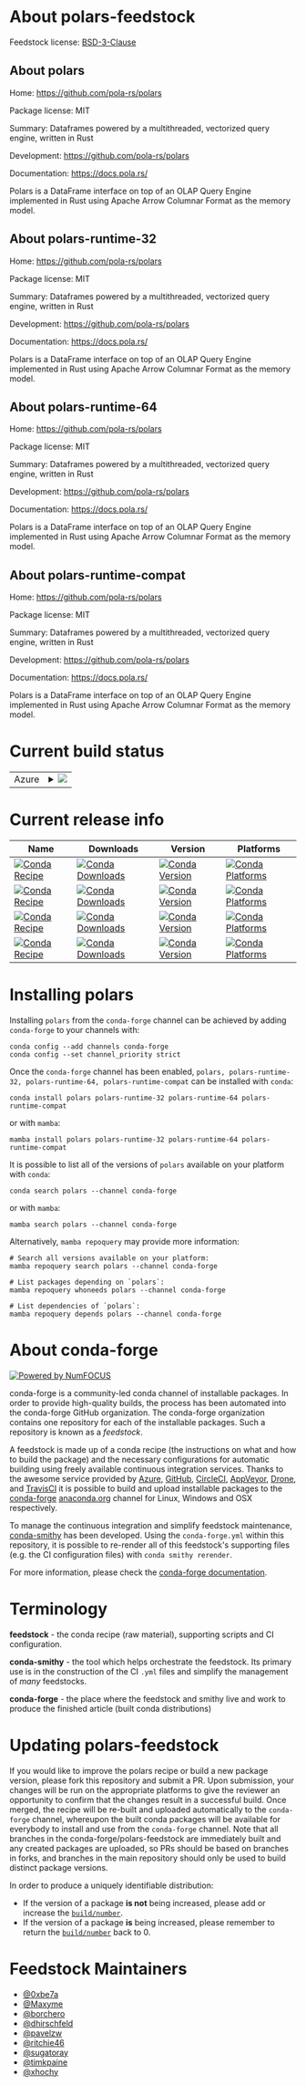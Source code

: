 About polars-feedstock
======================

Feedstock license: [BSD-3-Clause](https://github.com/conda-forge/polars-feedstock/blob/main/LICENSE.txt)


About polars
------------

Home: https://github.com/pola-rs/polars

Package license: MIT

Summary: Dataframes powered by a multithreaded, vectorized query engine, written in Rust

Development: https://github.com/pola-rs/polars

Documentation: https://docs.pola.rs/

Polars is a DataFrame interface on top of an OLAP Query Engine implemented in Rust using Apache Arrow Columnar Format as the memory model.

About polars-runtime-32
-----------------------

Home: https://github.com/pola-rs/polars

Package license: MIT

Summary: Dataframes powered by a multithreaded, vectorized query engine, written in Rust

Development: https://github.com/pola-rs/polars

Documentation: https://docs.pola.rs/

Polars is a DataFrame interface on top of an OLAP Query Engine implemented in Rust using Apache Arrow Columnar Format as the memory model.

About polars-runtime-64
-----------------------

Home: https://github.com/pola-rs/polars

Package license: MIT

Summary: Dataframes powered by a multithreaded, vectorized query engine, written in Rust

Development: https://github.com/pola-rs/polars

Documentation: https://docs.pola.rs/

Polars is a DataFrame interface on top of an OLAP Query Engine implemented in Rust using Apache Arrow Columnar Format as the memory model.

About polars-runtime-compat
---------------------------

Home: https://github.com/pola-rs/polars

Package license: MIT

Summary: Dataframes powered by a multithreaded, vectorized query engine, written in Rust

Development: https://github.com/pola-rs/polars

Documentation: https://docs.pola.rs/

Polars is a DataFrame interface on top of an OLAP Query Engine implemented in Rust using Apache Arrow Columnar Format as the memory model.

Current build status
====================


<table>
    
  <tr>
    <td>Azure</td>
    <td>
      <details>
        <summary>
          <a href="https://dev.azure.com/conda-forge/feedstock-builds/_build/latest?definitionId=16367&branchName=main">
            <img src="https://dev.azure.com/conda-forge/feedstock-builds/_apis/build/status/polars-feedstock?branchName=main">
          </a>
        </summary>
        <table>
          <thead><tr><th>Variant</th><th>Status</th></tr></thead>
          <tbody><tr>
              <td>linux_64_polars_runtime32python3.10.____cpython</td>
              <td>
                <a href="https://dev.azure.com/conda-forge/feedstock-builds/_build/latest?definitionId=16367&branchName=main">
                  <img src="https://dev.azure.com/conda-forge/feedstock-builds/_apis/build/status/polars-feedstock?branchName=main&jobName=linux&configuration=linux%20linux_64_polars_runtime32python3.10.____cpython" alt="variant">
                </a>
              </td>
            </tr><tr>
              <td>linux_64_polars_runtime64python3.10.____cpython</td>
              <td>
                <a href="https://dev.azure.com/conda-forge/feedstock-builds/_build/latest?definitionId=16367&branchName=main">
                  <img src="https://dev.azure.com/conda-forge/feedstock-builds/_apis/build/status/polars-feedstock?branchName=main&jobName=linux&configuration=linux%20linux_64_polars_runtime64python3.10.____cpython" alt="variant">
                </a>
              </td>
            </tr><tr>
              <td>linux_64_polars_runtimecompatpython3.10.____cpython</td>
              <td>
                <a href="https://dev.azure.com/conda-forge/feedstock-builds/_build/latest?definitionId=16367&branchName=main">
                  <img src="https://dev.azure.com/conda-forge/feedstock-builds/_apis/build/status/polars-feedstock?branchName=main&jobName=linux&configuration=linux%20linux_64_polars_runtimecompatpython3.10.____cpython" alt="variant">
                </a>
              </td>
            </tr><tr>
              <td>linux_aarch64_polars_runtime32python3.10.____cpython</td>
              <td>
                <a href="https://dev.azure.com/conda-forge/feedstock-builds/_build/latest?definitionId=16367&branchName=main">
                  <img src="https://dev.azure.com/conda-forge/feedstock-builds/_apis/build/status/polars-feedstock?branchName=main&jobName=linux&configuration=linux%20linux_aarch64_polars_runtime32python3.10.____cpython" alt="variant">
                </a>
              </td>
            </tr><tr>
              <td>linux_aarch64_polars_runtime64python3.10.____cpython</td>
              <td>
                <a href="https://dev.azure.com/conda-forge/feedstock-builds/_build/latest?definitionId=16367&branchName=main">
                  <img src="https://dev.azure.com/conda-forge/feedstock-builds/_apis/build/status/polars-feedstock?branchName=main&jobName=linux&configuration=linux%20linux_aarch64_polars_runtime64python3.10.____cpython" alt="variant">
                </a>
              </td>
            </tr><tr>
              <td>linux_aarch64_polars_runtimecompatpython3.10.____cpython</td>
              <td>
                <a href="https://dev.azure.com/conda-forge/feedstock-builds/_build/latest?definitionId=16367&branchName=main">
                  <img src="https://dev.azure.com/conda-forge/feedstock-builds/_apis/build/status/polars-feedstock?branchName=main&jobName=linux&configuration=linux%20linux_aarch64_polars_runtimecompatpython3.10.____cpython" alt="variant">
                </a>
              </td>
            </tr><tr>
              <td>osx_64_polars_runtime32python3.10.____cpython</td>
              <td>
                <a href="https://dev.azure.com/conda-forge/feedstock-builds/_build/latest?definitionId=16367&branchName=main">
                  <img src="https://dev.azure.com/conda-forge/feedstock-builds/_apis/build/status/polars-feedstock?branchName=main&jobName=osx&configuration=osx%20osx_64_polars_runtime32python3.10.____cpython" alt="variant">
                </a>
              </td>
            </tr><tr>
              <td>osx_64_polars_runtime64python3.10.____cpython</td>
              <td>
                <a href="https://dev.azure.com/conda-forge/feedstock-builds/_build/latest?definitionId=16367&branchName=main">
                  <img src="https://dev.azure.com/conda-forge/feedstock-builds/_apis/build/status/polars-feedstock?branchName=main&jobName=osx&configuration=osx%20osx_64_polars_runtime64python3.10.____cpython" alt="variant">
                </a>
              </td>
            </tr><tr>
              <td>osx_64_polars_runtimecompatpython3.10.____cpython</td>
              <td>
                <a href="https://dev.azure.com/conda-forge/feedstock-builds/_build/latest?definitionId=16367&branchName=main">
                  <img src="https://dev.azure.com/conda-forge/feedstock-builds/_apis/build/status/polars-feedstock?branchName=main&jobName=osx&configuration=osx%20osx_64_polars_runtimecompatpython3.10.____cpython" alt="variant">
                </a>
              </td>
            </tr><tr>
              <td>osx_arm64_polars_runtime32python3.10.____cpython</td>
              <td>
                <a href="https://dev.azure.com/conda-forge/feedstock-builds/_build/latest?definitionId=16367&branchName=main">
                  <img src="https://dev.azure.com/conda-forge/feedstock-builds/_apis/build/status/polars-feedstock?branchName=main&jobName=osx&configuration=osx%20osx_arm64_polars_runtime32python3.10.____cpython" alt="variant">
                </a>
              </td>
            </tr><tr>
              <td>osx_arm64_polars_runtime64python3.10.____cpython</td>
              <td>
                <a href="https://dev.azure.com/conda-forge/feedstock-builds/_build/latest?definitionId=16367&branchName=main">
                  <img src="https://dev.azure.com/conda-forge/feedstock-builds/_apis/build/status/polars-feedstock?branchName=main&jobName=osx&configuration=osx%20osx_arm64_polars_runtime64python3.10.____cpython" alt="variant">
                </a>
              </td>
            </tr><tr>
              <td>osx_arm64_polars_runtimecompatpython3.10.____cpython</td>
              <td>
                <a href="https://dev.azure.com/conda-forge/feedstock-builds/_build/latest?definitionId=16367&branchName=main">
                  <img src="https://dev.azure.com/conda-forge/feedstock-builds/_apis/build/status/polars-feedstock?branchName=main&jobName=osx&configuration=osx%20osx_arm64_polars_runtimecompatpython3.10.____cpython" alt="variant">
                </a>
              </td>
            </tr><tr>
              <td>win_64_polars_runtime32python3.10.____cpython</td>
              <td>
                <a href="https://dev.azure.com/conda-forge/feedstock-builds/_build/latest?definitionId=16367&branchName=main">
                  <img src="https://dev.azure.com/conda-forge/feedstock-builds/_apis/build/status/polars-feedstock?branchName=main&jobName=win&configuration=win%20win_64_polars_runtime32python3.10.____cpython" alt="variant">
                </a>
              </td>
            </tr><tr>
              <td>win_64_polars_runtime64python3.10.____cpython</td>
              <td>
                <a href="https://dev.azure.com/conda-forge/feedstock-builds/_build/latest?definitionId=16367&branchName=main">
                  <img src="https://dev.azure.com/conda-forge/feedstock-builds/_apis/build/status/polars-feedstock?branchName=main&jobName=win&configuration=win%20win_64_polars_runtime64python3.10.____cpython" alt="variant">
                </a>
              </td>
            </tr><tr>
              <td>win_64_polars_runtimecompatpython3.10.____cpython</td>
              <td>
                <a href="https://dev.azure.com/conda-forge/feedstock-builds/_build/latest?definitionId=16367&branchName=main">
                  <img src="https://dev.azure.com/conda-forge/feedstock-builds/_apis/build/status/polars-feedstock?branchName=main&jobName=win&configuration=win%20win_64_polars_runtimecompatpython3.10.____cpython" alt="variant">
                </a>
              </td>
            </tr>
          </tbody>
        </table>
      </details>
    </td>
  </tr>
</table>

Current release info
====================

| Name | Downloads | Version | Platforms |
| --- | --- | --- | --- |
| [![Conda Recipe](https://img.shields.io/badge/recipe-polars-green.svg)](https://anaconda.org/conda-forge/polars) | [![Conda Downloads](https://img.shields.io/conda/dn/conda-forge/polars.svg)](https://anaconda.org/conda-forge/polars) | [![Conda Version](https://img.shields.io/conda/vn/conda-forge/polars.svg)](https://anaconda.org/conda-forge/polars) | [![Conda Platforms](https://img.shields.io/conda/pn/conda-forge/polars.svg)](https://anaconda.org/conda-forge/polars) |
| [![Conda Recipe](https://img.shields.io/badge/recipe-polars--runtime--32-green.svg)](https://anaconda.org/conda-forge/polars-runtime-32) | [![Conda Downloads](https://img.shields.io/conda/dn/conda-forge/polars-runtime-32.svg)](https://anaconda.org/conda-forge/polars-runtime-32) | [![Conda Version](https://img.shields.io/conda/vn/conda-forge/polars-runtime-32.svg)](https://anaconda.org/conda-forge/polars-runtime-32) | [![Conda Platforms](https://img.shields.io/conda/pn/conda-forge/polars-runtime-32.svg)](https://anaconda.org/conda-forge/polars-runtime-32) |
| [![Conda Recipe](https://img.shields.io/badge/recipe-polars--runtime--64-green.svg)](https://anaconda.org/conda-forge/polars-runtime-64) | [![Conda Downloads](https://img.shields.io/conda/dn/conda-forge/polars-runtime-64.svg)](https://anaconda.org/conda-forge/polars-runtime-64) | [![Conda Version](https://img.shields.io/conda/vn/conda-forge/polars-runtime-64.svg)](https://anaconda.org/conda-forge/polars-runtime-64) | [![Conda Platforms](https://img.shields.io/conda/pn/conda-forge/polars-runtime-64.svg)](https://anaconda.org/conda-forge/polars-runtime-64) |
| [![Conda Recipe](https://img.shields.io/badge/recipe-polars--runtime--compat-green.svg)](https://anaconda.org/conda-forge/polars-runtime-compat) | [![Conda Downloads](https://img.shields.io/conda/dn/conda-forge/polars-runtime-compat.svg)](https://anaconda.org/conda-forge/polars-runtime-compat) | [![Conda Version](https://img.shields.io/conda/vn/conda-forge/polars-runtime-compat.svg)](https://anaconda.org/conda-forge/polars-runtime-compat) | [![Conda Platforms](https://img.shields.io/conda/pn/conda-forge/polars-runtime-compat.svg)](https://anaconda.org/conda-forge/polars-runtime-compat) |

Installing polars
=================

Installing `polars` from the `conda-forge` channel can be achieved by adding `conda-forge` to your channels with:

```
conda config --add channels conda-forge
conda config --set channel_priority strict
```

Once the `conda-forge` channel has been enabled, `polars, polars-runtime-32, polars-runtime-64, polars-runtime-compat` can be installed with `conda`:

```
conda install polars polars-runtime-32 polars-runtime-64 polars-runtime-compat
```

or with `mamba`:

```
mamba install polars polars-runtime-32 polars-runtime-64 polars-runtime-compat
```

It is possible to list all of the versions of `polars` available on your platform with `conda`:

```
conda search polars --channel conda-forge
```

or with `mamba`:

```
mamba search polars --channel conda-forge
```

Alternatively, `mamba repoquery` may provide more information:

```
# Search all versions available on your platform:
mamba repoquery search polars --channel conda-forge

# List packages depending on `polars`:
mamba repoquery whoneeds polars --channel conda-forge

# List dependencies of `polars`:
mamba repoquery depends polars --channel conda-forge
```


About conda-forge
=================

[![Powered by
NumFOCUS](https://img.shields.io/badge/powered%20by-NumFOCUS-orange.svg?style=flat&colorA=E1523D&colorB=007D8A)](https://numfocus.org)

conda-forge is a community-led conda channel of installable packages.
In order to provide high-quality builds, the process has been automated into the
conda-forge GitHub organization. The conda-forge organization contains one repository
for each of the installable packages. Such a repository is known as a *feedstock*.

A feedstock is made up of a conda recipe (the instructions on what and how to build
the package) and the necessary configurations for automatic building using freely
available continuous integration services. Thanks to the awesome service provided by
[Azure](https://azure.microsoft.com/en-us/services/devops/), [GitHub](https://github.com/),
[CircleCI](https://circleci.com/), [AppVeyor](https://www.appveyor.com/),
[Drone](https://cloud.drone.io/welcome), and [TravisCI](https://travis-ci.com/)
it is possible to build and upload installable packages to the
[conda-forge](https://anaconda.org/conda-forge) [anaconda.org](https://anaconda.org/)
channel for Linux, Windows and OSX respectively.

To manage the continuous integration and simplify feedstock maintenance,
[conda-smithy](https://github.com/conda-forge/conda-smithy) has been developed.
Using the ``conda-forge.yml`` within this repository, it is possible to re-render all of
this feedstock's supporting files (e.g. the CI configuration files) with ``conda smithy rerender``.

For more information, please check the [conda-forge documentation](https://conda-forge.org/docs/).

Terminology
===========

**feedstock** - the conda recipe (raw material), supporting scripts and CI configuration.

**conda-smithy** - the tool which helps orchestrate the feedstock.
                   Its primary use is in the construction of the CI ``.yml`` files
                   and simplify the management of *many* feedstocks.

**conda-forge** - the place where the feedstock and smithy live and work to
                  produce the finished article (built conda distributions)


Updating polars-feedstock
=========================

If you would like to improve the polars recipe or build a new
package version, please fork this repository and submit a PR. Upon submission,
your changes will be run on the appropriate platforms to give the reviewer an
opportunity to confirm that the changes result in a successful build. Once
merged, the recipe will be re-built and uploaded automatically to the
`conda-forge` channel, whereupon the built conda packages will be available for
everybody to install and use from the `conda-forge` channel.
Note that all branches in the conda-forge/polars-feedstock are
immediately built and any created packages are uploaded, so PRs should be based
on branches in forks, and branches in the main repository should only be used to
build distinct package versions.

In order to produce a uniquely identifiable distribution:
 * If the version of a package **is not** being increased, please add or increase
   the [``build/number``](https://docs.conda.io/projects/conda-build/en/latest/resources/define-metadata.html#build-number-and-string).
 * If the version of a package **is** being increased, please remember to return
   the [``build/number``](https://docs.conda.io/projects/conda-build/en/latest/resources/define-metadata.html#build-number-and-string)
   back to 0.

Feedstock Maintainers
=====================

* [@0xbe7a](https://github.com/0xbe7a/)
* [@Maxyme](https://github.com/Maxyme/)
* [@borchero](https://github.com/borchero/)
* [@dhirschfeld](https://github.com/dhirschfeld/)
* [@pavelzw](https://github.com/pavelzw/)
* [@ritchie46](https://github.com/ritchie46/)
* [@sugatoray](https://github.com/sugatoray/)
* [@timkpaine](https://github.com/timkpaine/)
* [@xhochy](https://github.com/xhochy/)

